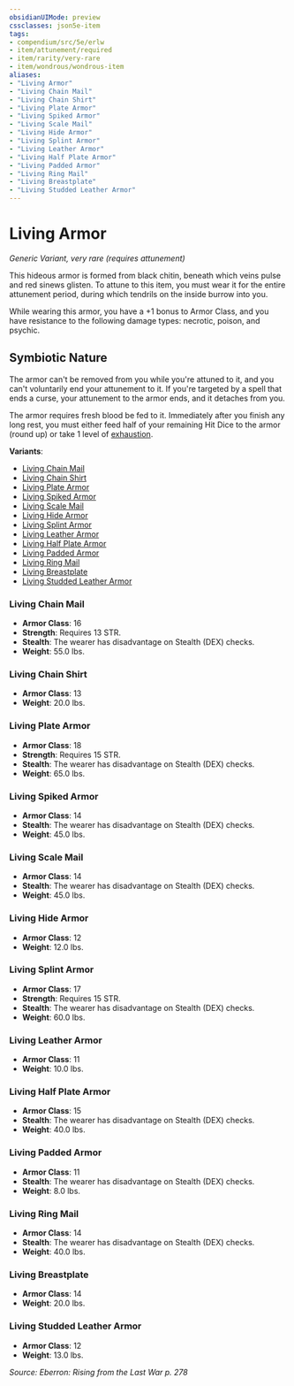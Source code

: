 ```yaml
---
obsidianUIMode: preview
cssclasses: json5e-item
tags:
- compendium/src/5e/erlw
- item/attunement/required
- item/rarity/very-rare
- item/wondrous/wondrous-item
aliases: 
- "Living Armor"
- "Living Chain Mail"
- "Living Chain Shirt"
- "Living Plate Armor"
- "Living Spiked Armor"
- "Living Scale Mail"
- "Living Hide Armor"
- "Living Splint Armor"
- "Living Leather Armor"
- "Living Half Plate Armor"
- "Living Padded Armor"
- "Living Ring Mail"
- "Living Breastplate"
- "Living Studded Leather Armor"
---
```

# Living Armor
*Generic Variant, very rare (requires attunement)*  


This hideous armor is formed from black chitin, beneath which veins pulse and red sinews glisten. To attune to this item, you must wear it for the entire attunement period, during which tendrils on the inside burrow into you.

While wearing this armor, you have a +1 bonus to Armor Class, and you have resistance to the following damage types: necrotic, poison, and psychic.

## Symbiotic Nature

The armor can't be removed from you while you're attuned to it, and you can't voluntarily end your attunement to it. If you're targeted by a spell that ends a curse, your attunement to the armor ends, and it detaches from you.

The armor requires fresh blood be fed to it. Immediately after you finish any long rest, you must either feed half of your remaining Hit Dice to the armor (round up) or take 1 level of [exhaustion](/Systems/5e/rules/conditions.md#exhaustion).

**Variants**:
- [Living Chain Mail](#Living%20Chain%20Mail)
- [Living Chain Shirt](#Living%20Chain%20Shirt)
- [Living Plate Armor](#Living%20Plate%20Armor)
- [Living Spiked Armor](#Living%20Spiked%20Armor)
- [Living Scale Mail](#Living%20Scale%20Mail)
- [Living Hide Armor](#Living%20Hide%20Armor)
- [Living Splint Armor](#Living%20Splint%20Armor)
- [Living Leather Armor](#Living%20Leather%20Armor)
- [Living Half Plate Armor](#Living%20Half%20Plate%20Armor)
- [Living Padded Armor](#Living%20Padded%20Armor)
- [Living Ring Mail](#Living%20Ring%20Mail)
- [Living Breastplate](#Living%20Breastplate)
- [Living Studded Leather Armor](#Living%20Studded%20Leather%20Armor)

### Living Chain Mail

- **Armor Class**: 16
- **Strength**: Requires 13 STR.
- **Stealth**: The wearer has disadvantage on Stealth (DEX) checks.
- **Weight**: 55.0 lbs.

### Living Chain Shirt

- **Armor Class**: 13
- **Weight**: 20.0 lbs.

### Living Plate Armor

- **Armor Class**: 18
- **Strength**: Requires 15 STR.
- **Stealth**: The wearer has disadvantage on Stealth (DEX) checks.
- **Weight**: 65.0 lbs.

### Living Spiked Armor

- **Armor Class**: 14
- **Stealth**: The wearer has disadvantage on Stealth (DEX) checks.
- **Weight**: 45.0 lbs.

### Living Scale Mail

- **Armor Class**: 14
- **Stealth**: The wearer has disadvantage on Stealth (DEX) checks.
- **Weight**: 45.0 lbs.

### Living Hide Armor

- **Armor Class**: 12
- **Weight**: 12.0 lbs.

### Living Splint Armor

- **Armor Class**: 17
- **Strength**: Requires 15 STR.
- **Stealth**: The wearer has disadvantage on Stealth (DEX) checks.
- **Weight**: 60.0 lbs.

### Living Leather Armor

- **Armor Class**: 11
- **Weight**: 10.0 lbs.

### Living Half Plate Armor

- **Armor Class**: 15
- **Stealth**: The wearer has disadvantage on Stealth (DEX) checks.
- **Weight**: 40.0 lbs.

### Living Padded Armor

- **Armor Class**: 11
- **Stealth**: The wearer has disadvantage on Stealth (DEX) checks.
- **Weight**: 8.0 lbs.

### Living Ring Mail

- **Armor Class**: 14
- **Stealth**: The wearer has disadvantage on Stealth (DEX) checks.
- **Weight**: 40.0 lbs.

### Living Breastplate

- **Armor Class**: 14
- **Weight**: 20.0 lbs.

### Living Studded Leather Armor

- **Armor Class**: 12
- **Weight**: 13.0 lbs.


*Source: Eberron: Rising from the Last War p. 278*